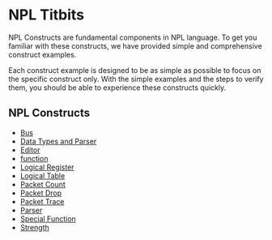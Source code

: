 # NPL Titbits

NPL Constructs are fundamental components in NPL language. To get you familiar with these constructs, we have provided simple and comprehensive construct examples. 

Each construct example is designed to be as simple as possible to focus on the specific construct only. With the simple examples and the steps to verify them, you should be able to experience these constructs quickly.

## NPL Constructs
- [Bus](https://github.com/nplang/NPL-Tutorials/blob/master/NPL-Titbits/Bus)
- [Data Types and Parser](https://github.com/nplang/NPL-Tutorials/blob/master/NPL-Titbits/Bus/Data-Types-Parser)
- [Editor](https://github.com/nplang/NPL-Tutorials/blob/master/NPL-Titbits/Editor)
- [function](https://github.com/nplang/NPL-Tutorials/blob/master/NPL-Titbits/Bus/Function)
- [Logical Register](https://github.com/nplang/NPL-Tutorials/blob/master/NPL-Titbits/Register)
- [Logical Table](https://github.com/nplang/NPL-Tutorials/blob/master/NPL-Titbits/Logical_Table)
- [Packet Count](https://github.com/nplang/NPL-Tutorials/blob/master/NPL-Titbits/Packet-Count)
- [Packet Drop](https://github.com/nplang/NPL-Tutorials/blob/master/NPL-Titbits/Packet-Drop)
- [Packet Trace](https://github.com/nplang/NPL-Tutorials/blob/master/NPL-Titbits/Packet-Trace)
- [Parser](https://github.com/nplang/NPL-Tutorials/blob/master/NPL-Titbits/Parser)
- [Special Function](https://github.com/nplang/NPL-Tutorials/blob/master/NPL-Titbits/Special-Funciton)
- [Strength](https://github.com/nplang/NPL-Tutorials/blob/master/NPL-Titbits/Strength)

